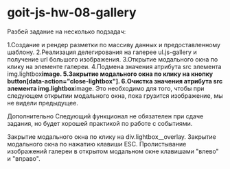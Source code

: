 # goit-js-hw-08-gallery

Разбей задание на несколько подзадач:

1.Создание и рендер разметки по массиву данных и предоставленному шаблону.
2.Реализация делегирования на галерее ul.js-gallery и получение url большого изображения.
3.Открытие модального окна по клику на элементе галереи.
4.Подмена значения атрибута src элемента img.lightbox**image.
5.Закрытие модального окна по клику на кнопку button[data-action="close-lightbox"].
6.Очистка значения атрибута src элемента img.lightbox**image. Это необходимо для того, чтобы при следующем открытии модального окна, пока грузится изображение, мы не видели предыдущее.

Дополнительно
Следующий функционал не обязателен при сдаче задания, но будет хорошей практикой по работе с событиями.

Закрытие модального окна по клику на div.lightbox\_\_overlay.
Закрытие модального окна по нажатию клавиши ESC.
Пролистывание изображений галереи в открытом модальном окне клавишами "влево" и "вправо".
